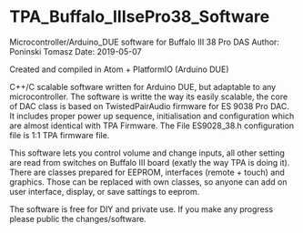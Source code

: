 # TPA_Buffalo_IIIsePro38_Software
Microcontroller/Arduino_DUE software for Buffalo III 38 Pro DAS 
Author: Poninski Tomasz
Date: 2019-05-07

Created and compiled in Atom + PlatformIO (Arduino DUE)

C++/C scalable software written for Arduino DUE, but adaptable to any microcontroller. 
The software is writte the way its easily scalable, the core of DAC class is based on TwistedPairAudio firmware for ES 9038 Pro DAC. 
It includes proper power up sequence, initialisation and configuration which are almost identical with TPA Firmware. 
The File ES9028_38.h configuration file is 1:1 TPA firmware file.

This software lets you control volume and change inputs, all other setting are read from switches on Buffalo III board (exatly the way TPA is doing it). There are classes prepared for EEPROM, interfaces (remote + touch) and graphics. Those can be replaced with own classes, so anyone can add on user interface, display, or save sattings to eeprom.

The software is free for DIY and private use. If you make any progress please public the changes/software. 
